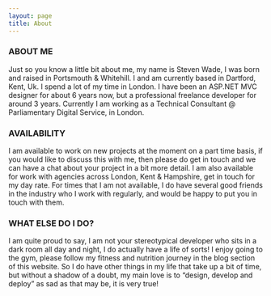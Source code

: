 ```yaml
---
layout: page
title: About
---
```


### ABOUT ME
Just so you know a little bit about me, my name is Steven Wade, I was born and raised in Portsmouth & Whitehill. I and am currently based in Dartford, Kent, Uk. I spend a lot of my time in London. I have been an ASP.NET MVC designer for about 6 years now, but a professional freelance developer for around 3 years. Currently I am working as a Technical Consultant @ Parliamentary Digital Service, in London.

### AVAILABILITY
I am available to work on new projects at the moment on a part time basis, if you would like to discuss this with me, then please do get in touch and we can have a chat about your project in a bit more detail. I am also available for work with agencies across London, Kent & Hampshire, get in touch for my day rate. For times that I am not available, I do have several good friends in the industry who I work with regularly, and would be happy to put you in touch with them.

### WHAT ELSE DO I DO?
I am quite proud to say, I am not your stereotypical developer who sits in a dark room all day and night, I do actually have a life of sorts! I enjoy going to the gym, please follow my fitness and nutrition journey in the blog section of this website. So I do have other things in my life that take up a bit of time, but without a shadow of a doubt, my main love is to “design, develop and deploy” as sad as that may be, it is very true!
